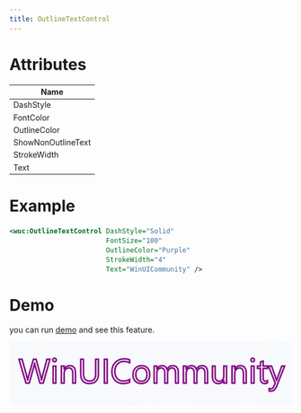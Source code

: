 ```yaml
---
title: OutlineTextControl
---
```


# Attributes

| Name |
|-|
|DashStyle|
|FontColor|
|OutlineColor|
|ShowNonOutlineText|
|StrokeWidth|
|Text|

# Example

```xml
<wuc:OutlineTextControl DashStyle="Solid"
                        FontSize="100"
                        OutlineColor="Purple"
                        StrokeWidth="4"
                        Text="WinUICommunity" />
```

# Demo
you can run [demo](https://github.com/WinUICommunity/WinUICommunity) and see this feature.

![WinUICommunity](https://raw.githubusercontent.com/WinUICommunity/Resources/main/WinUICommunityDocs/Win2d/OutlineTextControl.png)
